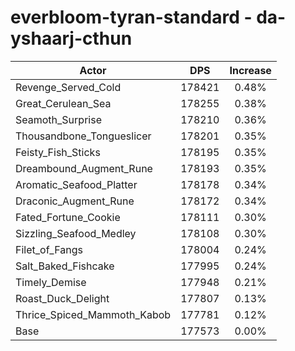 # everbloom-tyran-standard - da-yshaarj-cthun
| Actor | DPS | Increase |
|---|:---:|:---:|
|Revenge_Served_Cold|178421|0.48%|
|Great_Cerulean_Sea|178255|0.38%|
|Seamoth_Surprise|178210|0.36%|
|Thousandbone_Tongueslicer|178201|0.35%|
|Feisty_Fish_Sticks|178195|0.35%|
|Dreambound_Augment_Rune|178193|0.35%|
|Aromatic_Seafood_Platter|178178|0.34%|
|Draconic_Augment_Rune|178172|0.34%|
|Fated_Fortune_Cookie|178111|0.30%|
|Sizzling_Seafood_Medley|178108|0.30%|
|Filet_of_Fangs|178004|0.24%|
|Salt_Baked_Fishcake|177995|0.24%|
|Timely_Demise|177948|0.21%|
|Roast_Duck_Delight|177807|0.13%|
|Thrice_Spiced_Mammoth_Kabob|177781|0.12%|
|Base|177573|0.00%|
